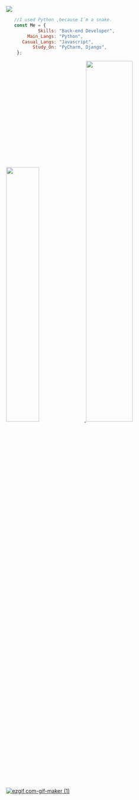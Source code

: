 <div align='left'>
    <a href="https://github.com/Gl7tch">
    <img src="https://readme-typing-svg.herokuapp.com?color=%23B836F7&center=true&vCenter=true&multiline=true&width=500&height=65&lines=Hi.+I+don´t+know+what+I+doing,;I+just+a+beginner+progammer">
</div>
  
```js
   //I used Python ,because I´m a snake.
   const Me = {
            Skills: "Back-end Developer",
        Main_Langs: "Python",
      Casual_Langs: "Javascript", 
          Study_On: "PyCharm, Django",
    };

```

<div align='left'>
  <a href='https://github.com/Gl7tch'>
  <img width='42%' src='https://github-readme-stats.vercel.app/api?username=Gl7tch&show_icons=true&theme=merko&include_all_commits=true&count_private=true'/>
  <img width='50%' src='https://github-readme-stats.vercel.app/api/top-langs/?username=Gl7tch&layout=compact&langs_count=7&theme=merko'/>
</div>

![ezgif com-gif-maker (1)](https://user-images.githubusercontent.com/106415627/180504559-9973e30d-d66a-4dba-b4ba-9bfd91cf095f.gif)
